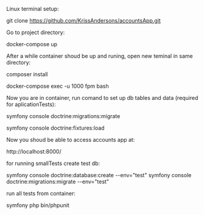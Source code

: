 Linux terminal setup:

git clone https://github.com/KrissAndersons/accountsApp.git

Go to project directory:

docker-compose up

After a while container shoud be up and runing, open new teminal in same directory:

composer install

docker-compose exec -u 1000 fpm bash

Now you are in container, run comand to set up db tables and data (required for aplicationTests):

symfony console doctrine:migrations:migrate

symfony console doctrine:fixtures:load


Now you shoud be able to access accounts app at:

http://localhost:8000/

for running smallTests create test db:

symfony console doctrine:database:create --env="test"
symfony console doctrine:migrations:migrate --env="test"

run all tests from container:

symfony php bin/phpunit

